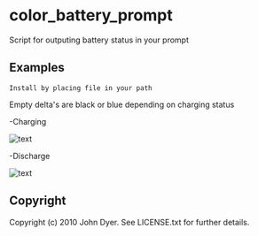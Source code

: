 color_battery_prompt
==========

Script for outputing battery status in your prompt

Examples
--------

	Install by placing file in your path

Empty delta's are black or blue depending on charging status
  
  -Charging
   
   ![text](http://krumpt.com/images/picture3.png)



   -Discharge
   
   ![text](http://krumpt.com/images/picture2.png)

Copyright
---------

Copyright (c) 2010 John Dyer. See LICENSE.txt for further details.

